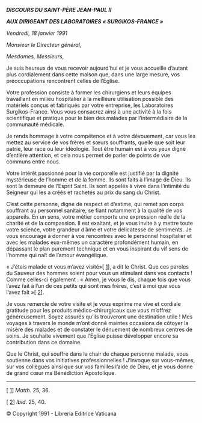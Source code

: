 ***DISCOURS DU SAINT-PÈRE JEAN-PAUL II***

***AUX DIRIGEANT DES LABORATOIRES « SURGIKOS-FRANCE »***

*Vendredi, 18 janvier 1991*

*Monsieur le Directeur général,*

*Mesdames, Messieurs*,

Je suis heureux de vous recevoir aujourd’hui et je vous accueille d’autant plus cordialement dans cette maison que, dans une large mesure, vos préoccupations rencontrent celles de l’Eglise.

Votre profession consiste à former les chirurgiens et leurs équipes travaillant en milieu hospitalier à la meilleure utilisation possible des matériels conçus et fabriqués par votre entreprise, les Laboratoires Surgikos-France. Vous vous consacrez ainsi à une activité à la fois scientifique et pratique pour le bien des malades par l’intermédiaire de la communauté médicale.

Je rends hommage à votre compétence et à votre dévouement, car vous les mettez au service de vos frères et sœurs souffrants, quelle que soit leur patrie, leur race ou leur idéologie. Tout être humain est à vos yeux digne d’entière attention, et cela nous permet de parler de points de vue communs entre nous.

Votre intérêt passionné pour la vie corporelle est justifié par la dignité mystérieuse de l’homme et de la femme. Ils sont faits à l’image de Dieu. Ils sont la demeure de l’Esprit Saint. Ils sont appelés à vivre dans l’intimité du Seigneur qui les a créés et rachetés au prix du sang du Christ.

C’est cette personne, digne de respect et d’estime, qui remet son corps souffrant au personnel sanitaire, se fiant notamment à la qualité de vos appareils. En un sens, votre métier comporte une expression réelle de la charité et de la compassion. Il est exaltant, et je vous invite à y mettre toute votre science, votre grandeur d’âme et votre délicatesse de sentiments. Je vous encourage à donner à vos rencontres avec le personnel hospitalier et avec les malades eux-mêmes un caractère profondément humain, en dépassant le plan purement technique et en vous inspirant du vif sens de l’homme qui naît de l’amour évangélique.

« J’étais malade et vous m’avez visité»[ [1](#_ftn1 "")], a dit le Christ. Que ces paroles du Sauveur des hommes soient pour vous un stimulant dans vos contacts ! Comme celles-ci également : « Amen, je vous le dis, chaque fois que vous l’avez fait à l’un de ces petits qui sont mes frères, c’est à moi que vous l’avez fait »[ [2](#_ftn2 "")].

Je vous remercie de votre visite et je vous exprime ma vive et cordiale gratitude pour les produits médico-chirurgicaux que vous m’offrez généreusement. Soyez assurés qu’ils trouveront une destination utile ! Mes voyages à travers le monde m’ont donné maintes occasions de côtoyer la misère des malades et de constater le dénuement de nombreux centres de soins. Je souhaite vivement que l’Eglise puisse développer encore sa contribution dans ce domaine.

Que le Christ, qui souffre dans la chair de chaque personne malade, vous soutienne dans vos initiatives professionnelles ! J’invoque sur vous-mêmes, sur vos collègues ainsi que sur vos familles l’aide de Dieu, et je vous donne de grand cœur ma Bénédiction Apostolique.

* * *

[ [1](#_ftnref1 "")] *Matth*. 25, 36.

[ [2](#_ftnref2 "")] *Ibid*. 25, 40.

© Copyright 1991 - Libreria Editrice Vaticana